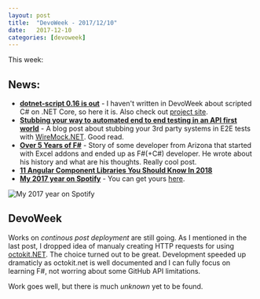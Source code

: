 ```yaml
---
layout: post
title:  "DevoWeek - 2017/12/10"
date:   2017-12-10
categories: [devoweek]
---
```


This week:

## News: 

* **[dotnet-script 0.16 is out](https://www.strathweb.com/2017/12/c-repl-for-net-core-2-0-and-load-support-from-nuget-0-16-dotnet-script-is-out/)** - I haven't written in DevoWeek about scripted C# on .NET Core, so here it is. Also check out [project site](https://github.com/filipw/dotnet-script).
* **[Stubbing your way to automated end to end testing in an API first world](https://alastaircrabtree.com/stubbing-your-way-to-automated-e2e-testing-api-first-with-wiremock/)** - A blog post about stubbing your 3rd party systems in E2E tests with [WireMock.NET](https://github.com/WireMock-Net/WireMock.Net). Good read.
* **[Over 5 Years of F#](http://jnyman.com/2017/12/04/five_years_of_fsharp/)** - Story of some developer from Arizona that started with Excel addons and ended up as F#(+C#) developer. He wrote about his history and what are his thoughts. Really cool post.
* **[11 Angular Component Libraries You Should Know In 2018](https://blog.bitsrc.io/11-angular-component-libraries-you-should-know-in-2018-e9f9c9d544ff)**
* **[My 2017 year on Spotify](https://2017wrapped.com/share/en/-L-lFh9YDjd3HLfdb7_f)** - You can get yours [here](https://2017wrapped.com/).


![My 2017 year on Spotify](https://i.imgur.com/m872HtW.png)


## DevoWeek
Works on *continous post deployment* are still going. As I mentioned in the last post, I dropped idea of manualy creating HTTP requests for using [octokit.NET](https://github.com/octokit/octokit.net). The choice turned out to be great. Development speeded up dramaticly as octokit.net is well documented and I can fully focus on learning F#, not worring about some GitHub API limitations.

Work goes well, but there is much *unknown* yet to be found.
